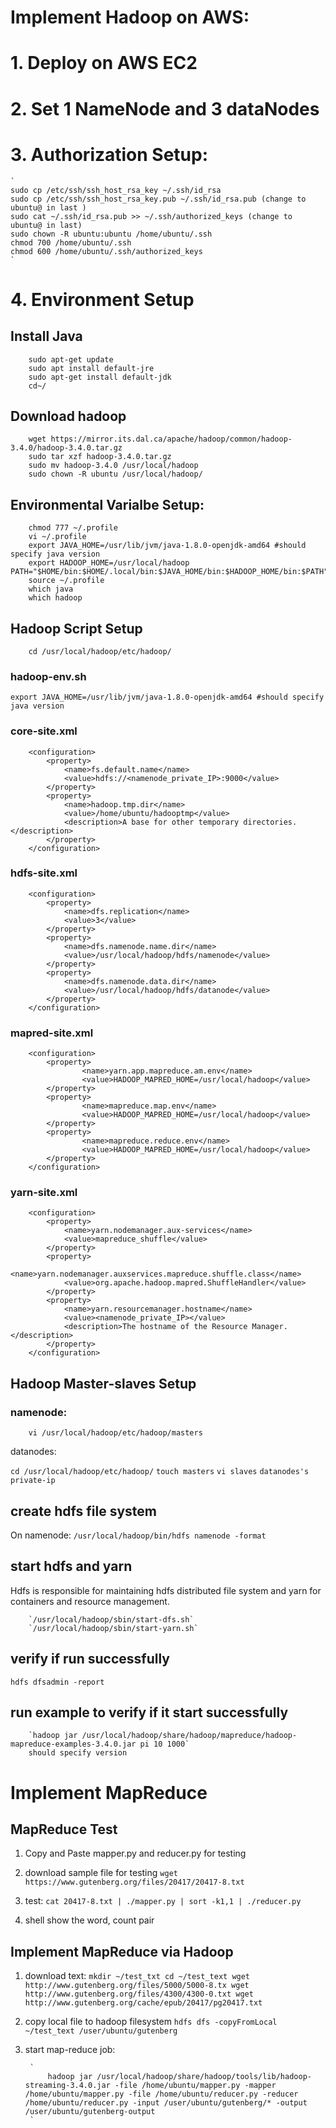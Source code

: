 # Implement Hadoop on AWS:

# 1. Deploy on AWS EC2 
# 2. Set 1 NameNode and 3 dataNodes
# 3. Authorization Setup:
	`
	sudo cp /etc/ssh/ssh_host_rsa_key ~/.ssh/id_rsa
	sudo cp /etc/ssh/ssh_host_rsa_key.pub ~/.ssh/id_rsa.pub (change to ubuntu@ in last ) 
	sudo cat ~/.ssh/id_rsa.pub >> ~/.ssh/authorized_keys (change to ubuntu@ in last)
	sudo chown -R ubuntu:ubuntu /home/ubuntu/.ssh
	chmod 700 /home/ubuntu/.ssh
	chmod 600 /home/ubuntu/.ssh/authorized_keys
	` 
# 4. Environment Setup

   ## Install Java

		sudo apt-get update
		sudo apt install default-jre
		sudo apt-get install default-jdk 
		cd~/


   ## Download hadoop

		wget https://mirror.its.dal.ca/apache/hadoop/common/hadoop-3.4.0/hadoop-3.4.0.tar.gz
		sudo tar xzf hadoop-3.4.0.tar.gz
		sudo mv hadoop-3.4.0 /usr/local/hadoop
		sudo chown -R ubuntu /usr/local/hadoop/

   ## Environmental Varialbe Setup:

		chmod 777 ~/.profile
		vi ~/.profile
		export JAVA_HOME=/usr/lib/jvm/java-1.8.0-openjdk-amd64 #should specify java version
		export HADOOP_HOME=/usr/local/hadoop PATH="$HOME/bin:$HOME/.local/bin:$JAVA_HOME/bin:$HADOOP_HOME/bin:$PATH"
		source ~/.profile
		which java
		which hadoop

   ## Hadoop Script Setup

		cd /usr/local/hadoop/etc/hadoop/

   ### hadoop-env.sh
	export JAVA_HOME=/usr/lib/jvm/java-1.8.0-openjdk-amd64 #should specify java version

   ### core-site.xml

		<configuration> 
			<property>
				<name>fs.default.name</name>
				<value>hdfs://<namenode_private_IP>:9000</value> 
			</property>
			<property>
				<name>hadoop.tmp.dir</name> 
				<value>/home/ubuntu/hadooptmp</value>
				<description>A base for other temporary directories.</description>
			</property> 
		</configuration>


   ### hdfs-site.xml

		<configuration> 
			<property>
				<name>dfs.replication</name>
				<value>3</value> 
			</property> 
			<property>
				<name>dfs.namenode.name.dir</name>
				<value>/usr/local/hadoop/hdfs/namenode</value> 
			</property>
			<property>
				<name>dfs.namenode.data.dir</name>
				<value>/usr/local/hadoop/hdfs/datanode</value> 
			</property>
		</configuration>


   ### mapred-site.xml


		<configuration>
	        <property>
	                <name>yarn.app.mapreduce.am.env</name>
	                <value>HADOOP_MAPRED_HOME=/usr/local/hadoop</value>
	        </property>
	        <property>
	                <name>mapreduce.map.env</name>
	                <value>HADOOP_MAPRED_HOME=/usr/local/hadoop</value>
	        </property>
	        <property>
	                <name>mapreduce.reduce.env</name>
	                <value>HADOOP_MAPRED_HOME=/usr/local/hadoop</value>
	        </property>
		</configuration>


   ### yarn-site.xml

		<configuration> 
			<property>
				<name>yarn.nodemanager.aux-services</name>
				<value>mapreduce_shuffle</value> 
			</property>
			<property>
				<name>yarn.nodemanager.auxservices.mapreduce.shuffle.class</name>
				<value>org.apache.hadoop.mapred.ShuffleHandler</value> 
			</property>
			<property>
				<name>yarn.resourcemanager.hostname</name> 
				<value><namenode_private_IP></value>
				<description>The hostname of the Resource Manager.</description>
			</property> 
		</configuration>


   ## Hadoop Master-slaves Setup

  ### namenode:

		vi /usr/local/hadoop/etc/hadoop/masters


   datanodes:

   `cd /usr/local/hadoop/etc/hadoop/`
   `touch masters`
   `vi slaves`
   `datanodes's private-ip`

## create hdfs file system

On namenode:
		`/usr/local/hadoop/bin/hdfs namenode -format`

## start hdfs and yarn

Hdfs is responsible for maintaining hdfs distributed file system and yarn for containers and resource management.

		`/usr/local/hadoop/sbin/start-dfs.sh` 
		`/usr/local/hadoop/sbin/start-yarn.sh`

## verify if run successfully
`hdfs dfsadmin -report`

## run example to verify if it start successfully
		`hadoop jar /usr/local/hadoop/share/hadoop/mapreduce/hadoop-mapreduce-examples-3.4.0.jar pi 10 1000`
		should specify version


# Implement MapReduce
	
## MapReduce Test
1. Copy and Paste mapper.py and reducer.py for testing
2. download sample file for testing
		`wget https://www.gutenberg.org/files/20417/20417-8.txt`
3. test:
		`cat 20417-8.txt | ./mapper.py | sort -k1,1 | ./reducer.py`

4. shell show the word, count pair 

## Implement MapReduce via Hadoop

1. download text:
		`
		 mkdir ~/test_txt
		 cd ~/test_text
	     wget http://www.gutenberg.org/files/5000/5000-8.tx
		 wget http://www.gutenberg.org/files/4300/4300-0.txt
         wget http://www.gutenberg.org/cache/epub/20417/pg20417.txt
        `
2. copy local file to hadoop filesystem
    	`hdfs dfs -copyFromLocal ~/test_text /user/ubuntu/gutenberg`

3. start map-reduce job:

    	`
    		hadoop jar /usr/local/hadoop/share/hadoop/tools/lib/hadoop-streaming-3.4.0.jar -file /home/ubuntu/mapper.py -mapper /home/ubuntu/mapper.py -file /home/ubuntu/reducer.py -reducer /home/ubuntu/reducer.py -input /user/ubuntu/gutenberg/* -output /user/ubuntu/gutenberg-output
    	`









